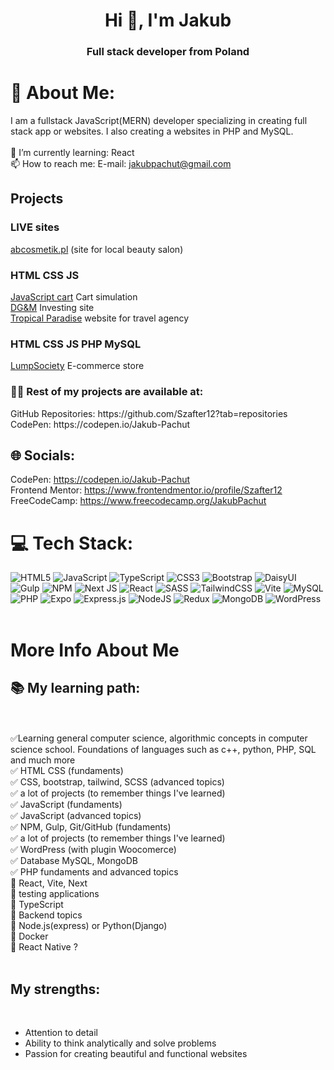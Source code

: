 <h1 align="center">Hi 👋, I'm Jakub</h1>
<h3 align="center">Full stack developer from Poland</h3>

# 💫 About Me:
I am a fullstack JavaScript(MERN) developer specializing in creating full stack app or websites. I also creating a websites in PHP and MySQL.
<br><br>
🌱 I’m currently learning: React
<br>
📫 How to reach me: E-mail: jakubpachut@gmail.com
## Projects
<h3>LIVE sites</h3> 
<a href="https://abcosmetik.pl/" target="_blank">abcosmetik.pl</a><span> (site for local beauty salon)</span> 
<br>
<h3>HTML CSS JS</h3>
<a href="https://github.com/Szafter12/JavaScript-Cart-OOP">JavaScript cart</a><span> Cart simulation</span>
<br>
<a href="https://github.com/Szafter12/Grid-site">DG&M</a><span> Investing site</span>
<br>
<a href="https://github.com/Szafter12/Tropical-Paradise">Tropical Paradise</a><span> website for travel agency</span>
<br>
<h3>HTML CSS JS PHP MySQL</h3>
<a href="https://github.com/Szafter12/LumpSociety">LumpSociety</a><span> E-commerce store</span>
<br>
<h3>👨‍💻 Rest of my projects are available at:</h3>
GitHub Repositories: https://github.com/Szafter12?tab=repositories 
CodePen: https://codepen.io/Jakub-Pachut

## 🌐 Socials:
CodePen: https://codepen.io/Jakub-Pachut
<br>
Frontend Mentor: https://www.frontendmentor.io/profile/Szafter12
<br>
FreeCodeCamp: https://www.freecodecamp.org/JakubPachut

# 💻 Tech Stack:
![HTML5](https://img.shields.io/badge/html5-%23E34F26.svg?style=for-the-badge&logo=html5&logoColor=white) ![JavaScript](https://img.shields.io/badge/javascript-%23323330.svg?style=for-the-badge&logo=javascript&logoColor=%23F7DF1E) ![TypeScript](https://img.shields.io/badge/typescript-%23007ACC.svg?style=for-the-badge&logo=typescript&logoColor=white) ![CSS3](https://img.shields.io/badge/css3-%231572B6.svg?style=for-the-badge&logo=css3&logoColor=white) ![Bootstrap](https://img.shields.io/badge/bootstrap-%238511FA.svg?style=for-the-badge&logo=bootstrap&logoColor=white) ![DaisyUI](https://img.shields.io/badge/daisyui-5A0EF8?style=for-the-badge&logo=daisyui&logoColor=white) ![Gulp](https://img.shields.io/badge/GULP-%23CF4647.svg?style=for-the-badge&logo=gulp&logoColor=white) ![NPM](https://img.shields.io/badge/NPM-%23CB3837.svg?style=for-the-badge&logo=npm&logoColor=white) ![Next JS](https://img.shields.io/badge/Next-black?style=for-the-badge&logo=next.js&logoColor=white) ![React](https://img.shields.io/badge/react-%2320232a.svg?style=for-the-badge&logo=react&logoColor=%2361DAFB) ![SASS](https://img.shields.io/badge/SASS-hotpink.svg?style=for-the-badge&logo=SASS&logoColor=white) ![TailwindCSS](https://img.shields.io/badge/tailwindcss-%2338B2AC.svg?style=for-the-badge&logo=tailwind-css&logoColor=white) ![Vite](https://img.shields.io/badge/vite-%23646CFF.svg?style=for-the-badge&logo=vite&logoColor=white) ![MySQL](https://img.shields.io/badge/mysql-%2300000f.svg?style=for-the-badge&logo=mysql&logoColor=white) ![PHP](https://img.shields.io/badge/php-%23777BB4.svg?style=for-the-badge&logo=php&logoColor=white)
![Expo](https://img.shields.io/badge/expo-1C1E24?style=for-the-badge&logo=expo&logoColor=#D04A37) ![Express.js](https://img.shields.io/badge/express.js-%23404d59.svg?style=for-the-badge&logo=express&logoColor=%2361DAFB) ![NodeJS](https://img.shields.io/badge/node.js-6DA55F?style=for-the-badge&logo=node.js&logoColor=white) ![Redux](https://img.shields.io/badge/redux-%23593d88.svg?style=for-the-badge&logo=redux&logoColor=white) ![MongoDB](https://img.shields.io/badge/MongoDB-%234ea94b.svg?style=for-the-badge&logo=mongodb&logoColor=white) ![WordPress](https://img.shields.io/badge/WordPress-%23117AC9.svg?style=for-the-badge&logo=WordPress&logoColor=white)
<br><br>

# More Info About Me

## 📚 My learning path:
<br><br>
✅Learning general computer science, algorithmic concepts in computer science school. Foundations of languages such as c++, python, PHP, SQL and much more
<br>
✅ HTML CSS (fundaments)
<br>
✅ CSS, bootstrap, tailwind, SCSS (advanced topics)
<br>
✅ a lot of projects (to remember things I've learned)
<br>
✅ JavaScript (fundaments)
<br>
✅ JavaScript (advanced topics)
<br>
✅ NPM, Gulp, Git/GitHub (fundaments)
<br>
✅ a lot of projects (to remember things I've learned)
<br>
✅ WordPress (with plugin Woocomerce)
<br>
✅ Database MySQL, MongoDB
<br>
✅ PHP fundaments and advanced topics
<br>
📄 React, Vite, Next
<br>
📄 testing applications
<br>
📄 TypeScript
<br>
📄 Backend topics
<br>
📄 Node.js(express) or Python(Django)
<br>
📄 Docker
<br>
📄 React Native ?
<br><br>
## My strengths:
<br>
<ul>
  <li>Attention to detail</li>
  <li>Ability to think analytically and solve problems</li>
  <li>Passion for creating beautiful and functional websites</li>
</ul>
